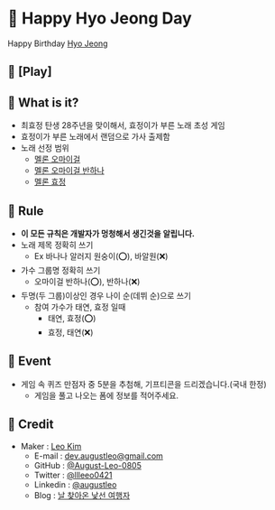 # 🐰 **Happy Hyo Jeong Day**
Happy Birthday [Hyo Jeong]()

## 🐰 [**Play**]

## 🐰 **What is it?**
- 최효정 탄생 28주년을 맞이해서, 효정이가 부른 노래 초성 게임
- 효정이가 부른 노래에서 랜덤으로 가사 출제함
- 노래 선정 범위
  - [멜론 오마이걸](http://kko.to/YkqI5g2pg)
  - [멜론 오마이걸 반하나](http://kko.to/LcuGnhTdl)
  - [멜론 효정](http://kko.to/0lgwUuBiI)

## 🐰 **Rule**
- **이 모든 규칙은 개발자가 멍청해서 생긴것을 알립니다.**
- 노래 제목 정확히 쓰기
  - Ex 바나나 알러지 원숭이(⭕), 바알원(❌)
- 가수 그룹명 정확히 쓰기
  - 오마이걸 반하나(⭕), 반하나(❌)
- 두명(두 그룹)이상인 경우 나이 순(데뷔 순)으로 쓰기
  - 참여 가수가 태연, 효정 일때
    - 태연, 효정(⭕) 
    - 효정, 태연(❌)

## 🐰 **Event**
- 게임 속 퀴즈 만점자 중 5분을 추첨해, 기프티콘을 드리겠습니다.(국내 한정)
  - 게임을 풀고 나오는 폼에 정보를 적어주세요.

## 🐰 **Credit**
- Maker : [Leo Kim](https://github.com/llleeo0421)
  - E-mail : dev.augustleo@gmail.com
  - GitHub : [@August-Leo-0805](https://github.com/August-Leo-0805)
  - Twitter : [@llleeo0421](https://www.twitter.com/llleeo0421)
  - Linkedin : [@augustleo](https://www.linkedin.com/in/augustleo)
  - Blog : [날 찾아온 낯선 여행자](https://llleeo0421.tistory.com)
